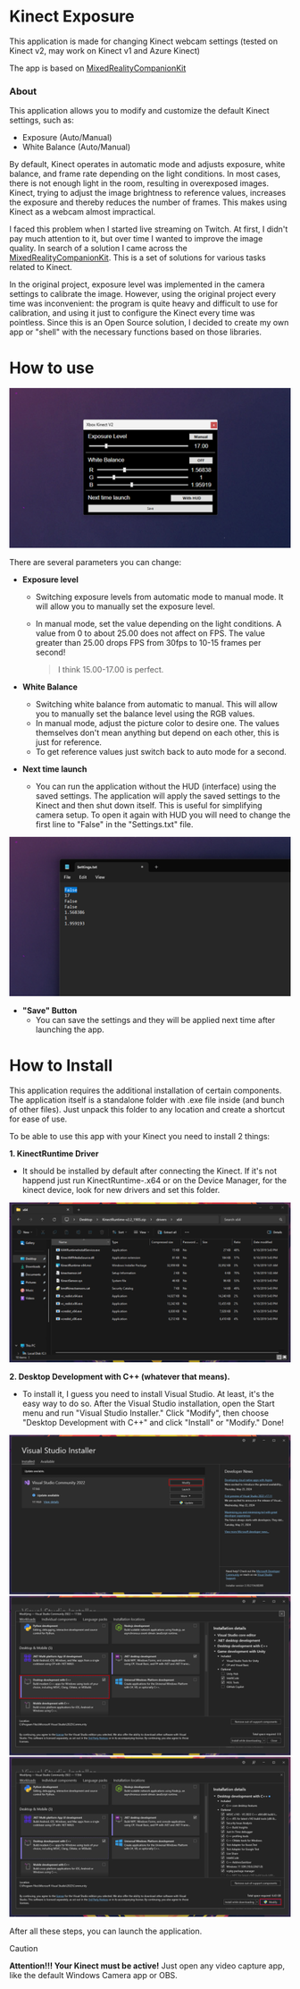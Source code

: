 # Kinect Exposure
This application is made for changing Kinect webcam settings (tested on Kinect v2, may work on Kinect v1 and Azure Kinect)

The app is based on [MixedRealityCompanionKit](https://github.com/microsoft/MixedRealityCompanionKit/tree/master/KinectIPD)
### About

This application allows you to modify and customize the default Kinect settings, such as:

* Exposure (Auto/Manual)
* White Balance (Auto/Manual)

By default, Kinect operates in automatic mode and adjusts exposure, white balance, and frame rate depending on the light conditions. In most cases, there is not enough light in the room, resulting in overexposed images. Kinect, trying to adjust the image brightness to reference values, increases the exposure and thereby reduces the number of frames. This makes using Kinect as a webcam almost impractical.

I faced this problem when I started live streaming on Twitch. At first, I didn't pay much attention to it, but over time I wanted to improve the image quality. In search of a solution I came across the [MixedRealityCompanionKit](https://github.com/microsoft/MixedRealityCompanionKit/tree/master/KinectIPD). This is a set of solutions for various tasks related to Kinect.

In the original project, exposure level was implemented in the camera settings to calibrate the image. However, using the original project every time was inconvenient: the program is quite heavy and difficult to use for calibration, and using it just to configure the Kinect every time was pointless. Since this is an Open Source solution, I decided to create my own app or "shell" with the necessary functions based on those libraries.


# How to use
![4.png](img/4.png)

There are several parameters you can change:

* **Exposure level**
  * Switching exposure levels from automatic mode to manual mode. It will allow you to manually set the exposure level.
  * In manual mode, set the value depending on the light conditions. A value from 0 to about 25.00 does not affect on FPS. The value greater than 25.00 drops FPS from 30fps to 10-15 frames per second!
   
    >I think 15.00-17.00 is perfect.
* **White Balance**
  * Switching white balance from automatic to manual. This will allow you to manually set the balance level using the RGB values.
  * In manual mode, adjust  the picture color to desire one. The values themselves don't mean anything but depend on each other, this is just for reference.
  * To get reference values just switch back to auto mode for a second.
    
* **Next time launch**
  * You can run the application without the HUD (interface) using the saved settings. The application will apply the saved settings to the Kinect and then shut down itself. This is useful for simplifying camera setup. To open it again with HUD you will need to change the first line to "False" in the "Settings.txt" file.
  
![5.png](img/5.png)

 * **"Save" Button**
   * You can save the settings and they will be applied next time after launching the app.
  


# How to Install
This application requires the additional installation of certain components.
The application itself is a standalone folder with .exe file inside (and bunch of other files). Just unpack this folder to any location and create a shortcut for ease of use.

To be able to use this app with your Kinect you need to install 2 things:

**1. KinectRuntime Driver**
 * It should be installed by default after connecting the Kinect. If it's not happend just run KinectRuntime-.x64 or on the Device Manager, for the kinect device, look for new drivers and set this folder.

![6.png](img/6.png)

**2. Desktop Development with C++ (whatever that means).**
  * To install it, I guess you need to install Visual Studio. At least, it's the easy way to do so. After the Visual Studio installation, open the Start menu and run "Visual Studio Installer." Click "Modify", then choose "Desktop Development with C++" and click "Install" or "Modify." Done!
    
![1.png](img/1.png)
![2.png](img/2.png)
![3.png](img/3.png)

After all these steps, you can launch the application.
> [!CAUTION]
> **Attention!!! Your Kinect must be active!** Just open any video capture app, like the default Windows Camera app or OBS.
